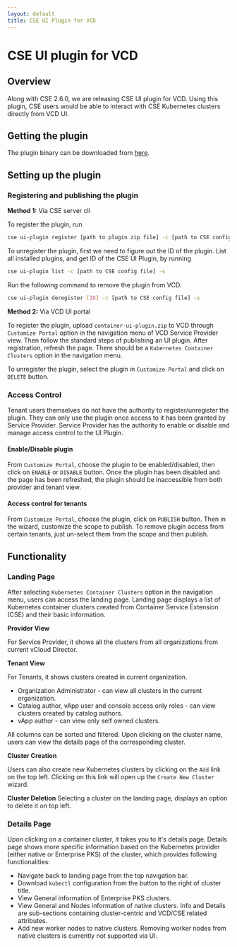 ```yaml
---
layout: default
title: CSE UI Plugin for VCD
---
```

# CSE UI plugin for VCD

## Overview
Along with CSE 2.6.0, we are releasing CSE UI plugin for VCD. Using this plugin,
CSE users would be able to interact with CSE Kubernetes clusters directly from
VCD UI.

## Getting the plugin
The plugin binary can be downloaded from [here](https://github.com/vmware/container-service-extension/raw/master/cse_ui/1.0.0/container-ui-plugin.zip).

## Setting up the plugin
### Registering and publishing the plugin
**Method 1:** Via CSE server cli

To register the plugin, run
```sh
cse ui-plugin register [path to plugin zip file] -c [path to CSE config file] -s
```
To unregister the plugin, first we need to figure out the ID of the plugin.
List all installed plugins, and get ID of the CSE UI Plugin, by running
```sh
cse ui-plugin list -c [path to CSE config file] -s
```
Run the following command to remove the plugin from VCD.
```sh
cse ui-plugin deregister [ID] -c [path to CSE config file] -s
```

**Method 2:** Via VCD UI portal

To register the plugin, upload `container-ui-plugin.zip` to VCD through `Customize Portal`
option in the navigation menu of VCD Service Provider view. Then follow the
standard steps of publishing an UI plugin. After registration, refresh the page.
There should be a `Kubernetes Container Clusters` option in the navigation menu.

To unregister the plugin, select the plugin in `Customize Portal` and click on
`DELETE` button.

### Access Control
Tenant users themselves do not have the authority to register/unregister the
plugin. They can only use the plugin once access to it has been granted by
Service Provider. Service Provider has the authority to enable or disable and
manage access control to the UI Plugin.

#### Enable/Disable plugin
From `Customize Portal`, choose the plugin to be enabled/disabled, then click on
`ENABLE` or `DISABLE` button. Once the plugin has been disabled and the page
has been refreshed, the plugin should be inaccessible from both provider and
tenant view.

#### Access control for tenants
From `Customize Portal`, choose the plugin, click on `PUBLISH` button. Then in
the wizard, customize the scope to publish. To remove plugin access from
certain tenants, just un-select them from the scope and then publish.

## Functionality
### Landing Page
After selecting `Kubernetes Container Clusters` option in the navigation menu,
users can access the landing page. Landing page displays a list of Kubernetes
container clusters created from Container Service Extension (CSE) and their
basic information.

**Provider View**

For Service Provider, it shows all the clusters from all organizations from
current vCloud Director.

**Tenant View**

For Tenants, it shows clusters created in current organization.
* Organization Administrator - can view all clusters in the current organization.
* Catalog author, vApp user and console access only roles - can view clusters
  created by catalog authors.
* vApp author - can view only self owned clusters.

All columns can be sorted and filtered. Upon clicking on the cluster name, users
can view the details page of the corresponding cluster.

**Cluster Creation**

Users can also create new Kubernetes clusters by clicking on the `Add` link on
the top left. Clicking on this link will open up the `Create New Cluster`
wizard.

**Cluster Deletion**
Selecting a cluster on the landing page, displays an option to delete it on
top left.

### Details Page
Upon clicking on a container cluster, it takes you to it's details page.
Details page shows more specific information based on the Kubernetes provider
(either native or Enterprise PKS) of the cluster, which provides following
functionalities:

* Navigate back to landing page from the top navigation bar.
* Download `kubectl` configuration from the button to the right of cluster title.
* View General information of Enterprise PKS clusters.
* View General and Nodes information of native clusters. Info and Details are sub-sections containing cluster-centric and VCD/CSE related attributes.
* Add new worker nodes to native clusters. Removing worker nodes from native clusters is currently not supported via UI.